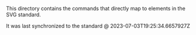 This directory contains the commands that directly map to elements in the SVG standard.

It was last synchronized to the standard @ 2023-07-03T19:25:34.6657927Z

